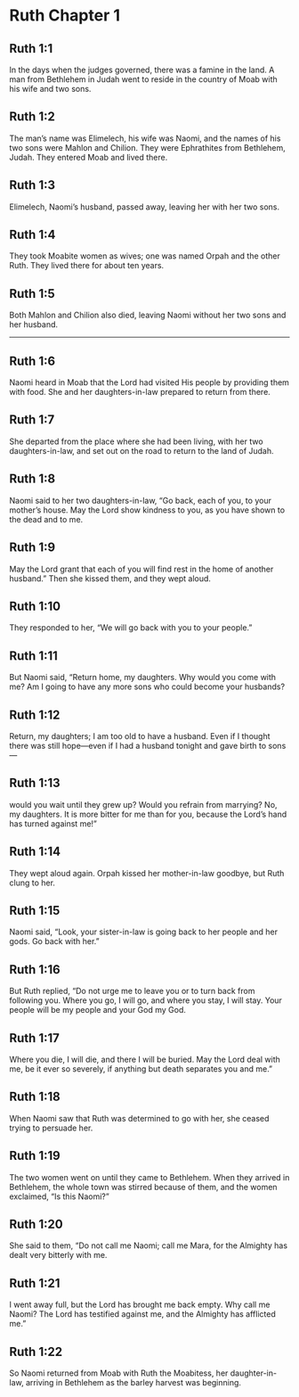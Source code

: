 # Ruth Chapter 1

## Ruth 1:1

In the days when the judges governed, there was a famine in the land. A man from Bethlehem in Judah went to reside in the country of Moab with his wife and two sons.

## Ruth 1:2

The man’s name was Elimelech, his wife was Naomi, and the names of his two sons were Mahlon and Chilion. They were Ephrathites from Bethlehem, Judah. They entered Moab and lived there.

## Ruth 1:3

Elimelech, Naomi’s husband, passed away, leaving her with her two sons.

## Ruth 1:4

They took Moabite women as wives; one was named Orpah and the other Ruth. They lived there for about ten years.

## Ruth 1:5

Both Mahlon and Chilion also died, leaving Naomi without her two sons and her husband.

---

## Ruth 1:6

Naomi heard in Moab that the Lord had visited His people by providing them with food. She and her daughters-in-law prepared to return from there.

## Ruth 1:7

She departed from the place where she had been living, with her two daughters-in-law, and set out on the road to return to the land of Judah.

## Ruth 1:8

Naomi said to her two daughters-in-law, “Go back, each of you, to your mother’s house. May the Lord show kindness to you, as you have shown to the dead and to me.

## Ruth 1:9

May the Lord grant that each of you will find rest in the home of another husband.” Then she kissed them, and they wept aloud.

## Ruth 1:10

They responded to her, “We will go back with you to your people.”

## Ruth 1:11

But Naomi said, “Return home, my daughters. Why would you come with me? Am I going to have any more sons who could become your husbands?

## Ruth 1:12

Return, my daughters; I am too old to have a husband. Even if I thought there was still hope—even if I had a husband tonight and gave birth to sons—

## Ruth 1:13

would you wait until they grew up? Would you refrain from marrying? No, my daughters. It is more bitter for me than for you, because the Lord’s hand has turned against me!”

## Ruth 1:14

They wept aloud again. Orpah kissed her mother-in-law goodbye, but Ruth clung to her.

## Ruth 1:15

Naomi said, “Look, your sister-in-law is going back to her people and her gods. Go back with her.”

## Ruth 1:16

But Ruth replied, “Do not urge me to leave you or to turn back from following you. Where you go, I will go, and where you stay, I will stay. Your people will be my people and your God my God.

## Ruth 1:17

Where you die, I will die, and there I will be buried. May the Lord deal with me, be it ever so severely, if anything but death separates you and me.”

## Ruth 1:18

When Naomi saw that Ruth was determined to go with her, she ceased trying to persuade her.

## Ruth 1:19

The two women went on until they came to Bethlehem. When they arrived in Bethlehem, the whole town was stirred because of them, and the women exclaimed, “Is this Naomi?”

## Ruth 1:20

She said to them, “Do not call me Naomi; call me Mara, for the Almighty has dealt very bitterly with me.

## Ruth 1:21

I went away full, but the Lord has brought me back empty. Why call me Naomi? The Lord has testified against me, and the Almighty has afflicted me.”

## Ruth 1:22

So Naomi returned from Moab with Ruth the Moabitess, her daughter-in-law, arriving in Bethlehem as the barley harvest was beginning.
